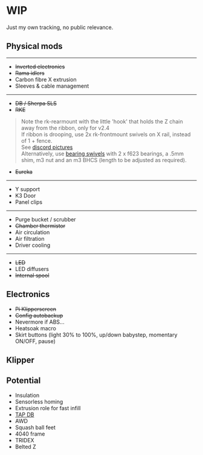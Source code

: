 # WIP

Just my own tracking, no public relevance.

## Physical mods

---

- ~~Inverted electronics~~
- ~~Rama idlers~~
- Carbon fibre X extrusion
- Sleeves & cable management
---

- ~~DB / Sherpa SLS~~
- ~~RKE~~

>Note the rk-rearmount with the little 'hook' that holds the Z chain away from the ribbon, only for v2.4  
If ribbon is drooping, use 2x rk-frontmount swivels on X rail, instead of 1 + fence.  
See [discord pictures](https://discord.com/channels/712144492563791922/888001568568393820/1070332922583859272)  
Alternatively, use [bearing swivels](https://github.com/MakerBogans/roadkill/tree/main/usermods/Usernametaken/Bearing-Shaft) with 2 x f623 bearings, a .5mm shim, m3 nut and an m3 BHCS (length to be adjusted as required).
- ~~Eureka~~

---

- Y support
- K3 Door
- Panel clips

---

- Purge bucket / scrubber
- ~~Chamber thermistor~~
- Air circulation
- Air filtration
- Driver cooling

---

- ~~LED~~
- LED diffusers
- ~~Internal spool~~

## Electronics

- ~~Pi Klipperscreen~~
- ~~Config autobackup~~
- Nevermore if ABS...
- Heatsoak macro
- Skirt buttons (light 30% to 100%, up/down babystep, momentary ON/OFF, pause)

## Klipper



## Potential

- Insulation
- Sensorless homing
- Extrusion role for fast infill
- [TAP DB](https://github.com/RustyWar85/DirtyBird-Tap-Cores)
- AWD
- Squash ball feet
- 4040 frame
- TRIDEX
- Belted Z